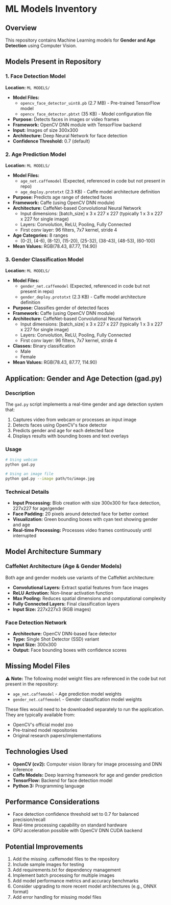 # ML Models Inventory

## Overview
This repository contains Machine Learning models for **Gender and Age Detection** using Computer Vision.

## Models Present in Repository

### 1. Face Detection Model
**Location:** `ML MODELS/`
- **Model Files:**
  - `opencv_face_detector_uint8.pb` (2.7 MB) - Pre-trained TensorFlow model
  - `opencv_face_detector.pbtxt` (35 KB) - Model configuration file
- **Purpose:** Detects faces in images or video frames
- **Framework:** OpenCV DNN module with TensorFlow backend
- **Input:** Images of size 300x300
- **Architecture:** Deep Neural Network for face detection
- **Confidence Threshold:** 0.7 (default)

### 2. Age Prediction Model
**Location:** `ML MODELS/`
- **Model Files:**
  - `age_net.caffemodel` (Expected, referenced in code but not present in repo)
  - `age_deploy.prototxt` (2.3 KB) - Caffe model architecture definition
- **Purpose:** Predicts age range of detected faces
- **Framework:** Caffe (using OpenCV DNN module)
- **Architecture:** CaffeNet-based Convolutional Neural Network
  - Input dimensions: [batch_size] x 3 x 227 x 227 (typically 1 x 3 x 227 x 227 for single image)
  - Layers: Convolution, ReLU, Pooling, Fully Connected
  - First conv layer: 96 filters, 7x7 kernel, stride 4
- **Age Categories:** 8 ranges
  - (0-2), (4-6), (8-12), (15-20), (25-32), (38-43), (48-53), (60-100)
- **Mean Values:** RGB(78.43, 87.77, 114.90)

### 3. Gender Classification Model
**Location:** `ML MODELS/`
- **Model Files:**
  - `gender_net.caffemodel` (Expected, referenced in code but not present in repo)
  - `gender_deploy.prototxt` (2.3 KB) - Caffe model architecture definition
- **Purpose:** Classifies gender of detected faces
- **Framework:** Caffe (using OpenCV DNN module)
- **Architecture:** CaffeNet-based Convolutional Neural Network
  - Input dimensions: [batch_size] x 3 x 227 x 227 (typically 1 x 3 x 227 x 227 for single image)
  - Layers: Convolution, ReLU, Pooling, Fully Connected
  - First conv layer: 96 filters, 7x7 kernel, stride 4
- **Classes:** Binary classification
  - Male
  - Female
- **Mean Values:** RGB(78.43, 87.77, 114.90)

## Application: Gender and Age Detection (gad.py)

### Description
The `gad.py` script implements a real-time gender and age detection system that:
1. Captures video from webcam or processes an input image
2. Detects faces using OpenCV's face detector
3. Predicts gender and age for each detected face
4. Displays results with bounding boxes and text overlays

### Usage
```bash
# Using webcam
python gad.py

# Using an image file
python gad.py --image path/to/image.jpg
```

### Technical Details
- **Input Processing:** Blob creation with size 300x300 for face detection, 227x227 for age/gender
- **Face Padding:** 20 pixels around detected face for better context
- **Visualization:** Green bounding boxes with cyan text showing gender and age
- **Real-time Processing:** Processes video frames continuously until interrupted

## Model Architecture Summary

### CaffeNet Architecture (Age & Gender Models)
Both age and gender models use variants of the CaffeNet architecture:
- **Convolutional Layers:** Extract spatial features from face images
- **ReLU Activation:** Non-linear activation function
- **Max Pooling:** Reduces spatial dimensions and computational complexity
- **Fully Connected Layers:** Final classification layers
- **Input Size:** 227x227x3 (RGB images)

### Face Detection Network
- **Architecture:** OpenCV DNN-based face detector
- **Type:** Single Shot Detector (SSD) variant
- **Input Size:** 300x300
- **Output:** Face bounding boxes with confidence scores

## Missing Model Files

⚠️ **Note:** The following model weight files are referenced in the code but not present in the repository:
- `age_net.caffemodel` - Age prediction model weights
- `gender_net.caffemodel` - Gender classification model weights

These files would need to be downloaded separately to run the application. They are typically available from:
- OpenCV's official model zoo
- Pre-trained model repositories
- Original research papers/implementations

## Technologies Used
- **OpenCV (cv2):** Computer vision library for image processing and DNN inference
- **Caffe Models:** Deep learning framework for age and gender prediction
- **TensorFlow:** Backend for face detection model
- **Python 3:** Programming language

## Performance Considerations
- Face detection confidence threshold set to 0.7 for balanced precision/recall
- Real-time processing capability on standard hardware
- GPU acceleration possible with OpenCV DNN CUDA backend

## Potential Improvements
1. Add the missing .caffemodel files to the repository
2. Include sample images for testing
3. Add requirements.txt for dependency management
4. Implement batch processing for multiple images
5. Add model performance metrics and accuracy benchmarks
6. Consider upgrading to more recent model architectures (e.g., ONNX format)
7. Add error handling for missing model files
